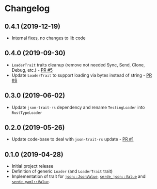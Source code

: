 Changelog
=========

0.4.1 (2019-12-19)
------------------
- Internal fixes, no changes to lib code

0.4.0 (2019-09-30)
------------------
- `LoaderTrait` traits cleanup (remove not needed Sync, Send, Clone, Debug, etc.) - [PR #5](https://github.com/macisamuele/loader-rs/pull/5)
- Update `LoaderTrait` to support loading via bytes instead of string - [PR #6](https://github.com/macisamuele/loader-rs/pull/6)

0.3.0 (2019-06-02)
------------------
- Update `json-trait-rs` dependency and rename `TestingLoader` into `RustTypeLoader`

0.2.0 (2019-05-26)
------------------
- Update code-base to deal with `json-trait-rs` update - [PR #1](https://github.com/macisamuele/loader-rs/pull/1)

0.1.0 (2019-04-28)
------------------
- Initial project release
- Definition of generic `Loader` (and `LoaderTrait` trait)
- Implementation of trait for [`json::JsonValue`](https://github.com/maciejhirsz/json-rust/), [`serde_json::Value`](https://github.com/serde-rs/json/) and [`serde_yaml::Value`](https://github.com/dtolnay/serde-yaml).
